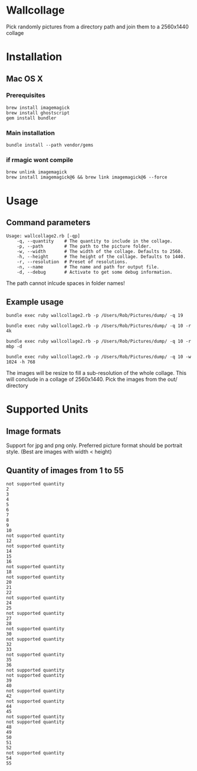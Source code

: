 # Wallcollage

Pick randomly pictures from a directory path and join them to a 2560x1440 collage

# Installation

## Mac OS X

### Prerequisites

    brew install imagemagick
    brew install ghostscript
    gem install bundler

### Main installation

    bundle install --path vendor/gems

### if rmagic wont compile

    brew unlink imagemagick
    brew install imagemagick@6 && brew link imagemagick@6 --force

# Usage

## Command parameters

    Usage: wallcollage2.rb [-qp]
        -q, --quantity    # The quantity to include in the collage.
        -p, --path        # The path to the picture folder.
        -w, --width       # The width of the collage. Defaults to 2560.
        -h, --height      # The height of the collage. Defaults to 1440.
        -r, --resolution  # Preset of resolutions.
        -n, --name        # The name and path for output file.
        -d, --debug       # Activate to get some debug information.

The path cannot inlcude spaces in folder names!

## Example usage

    bundle exec ruby wallcollage2.rb -p /Users/Rob/Pictures/dump/ -q 19

    bundle exec ruby wallcollage2.rb -p /Users/Rob/Pictures/dump/ -q 10 -r 4k

    bundle exec ruby wallcollage2.rb -p /Users/Rob/Pictures/dump/ -q 10 -r mbp -d

    bundle exec ruby wallcollage2.rb -p /Users/Rob/Pictures/dump/ -q 10 -w 1024 -h 768

The images will be resize to fill a sub-resolution of the whole collage.
This will conclude in a collage of 2560x1440.
Pick the images from the out/ directory

# Supported Units

## Image formats

Support for jpg and png only. Preferred picture format should be portrait style. (Best are images with width < height)

## Quantity of images from 1 to 55

    not supported quantity
    2
    3
    4
    5
    6
    7
    8
    9
    10
    not supported quantity
    12
    not supported quantity
    14
    15
    16
    not supported quantity
    18
    not supported quantity
    20
    21
    22
    not supported quantity
    24
    25
    not supported quantity
    27
    28
    not supported quantity
    30
    not supported quantity
    32
    33
    not supported quantity
    35
    36
    not supported quantity
    not supported quantity
    39
    40
    not supported quantity
    42
    not supported quantity
    44
    45
    not supported quantity
    not supported quantity
    48
    49
    50
    51
    52
    not supported quantity
    54
    55
